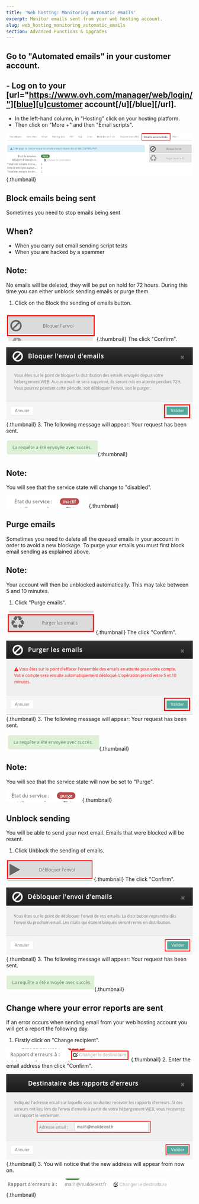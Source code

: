 ```yaml
---
title: 'Web hosting: Monitoring automatic emails'
excerpt: Monitor emails sent from your web hosting account.
slug: web_hosting_monitoring_automatic_emails
section: Advanced Functions & Upgrades
---
```



## Go to "Automated emails" in your customer account.

## - Log on to your [url="https://www.ovh.com/manager/web/login/"][blue][u]customer account[/u][/blue][/url].

- In the left-hand column, in "Hosting" click on your hosting platform.
- Then click on "More +" and then "Email scripts".



![](images/img_3110.jpg){.thumbnail}


## Block emails being sent
Sometimes you need to stop emails being sent

## When?

- When you carry out email sending script tests
- When you are hacked by a spammer



## Note:
No emails will be deleted, they will be put on hold for 72 hours. During this time you can either unblock sending emails or purge them.
1. Click on the Block the sending of emails button.

![](images/img_3111.jpg){.thumbnail}
The click "Confirm".

![](images/img_3112.jpg){.thumbnail}
3. The following message will appear: Your request has been sent.

![](images/img_3113.jpg){.thumbnail}

## Note:
You will see that the service state will change to "disabled".

![](images/img_3114.jpg){.thumbnail}


## Purge emails
Sometimes you need to delete all the queued emails in your account in order to avoid a new blockage. To purge your emails you must first block email sending as explained above.

## Note:
Your account will then be unblocked automatically. This may take between 5 and 10 minutes.
1. Click "Purge emails".

![](images/img_3115.jpg){.thumbnail}
The click "Confirm".

![](images/img_3116.jpg){.thumbnail}
3. The following message will appear: Your request has been sent.

![](images/img_3117.jpg){.thumbnail}

## Note:
You will see that the service state will now be set to "Purge".

![](images/img_3118.jpg){.thumbnail}


## Unblock sending
You will be able to send your next email. Emails that were blocked will be resent.
1. Click Unblock the sending of emails.

![](images/img_3122.jpg){.thumbnail}
The click "Confirm".

![](images/img_3123.jpg){.thumbnail}
3. The following message will appear: Your request has been sent.

![](images/img_3124.jpg){.thumbnail}


## Change where your error reports are sent
If an error occurs when sending email from your web hosting account you will get a report the following day.
1. Firstly click on "Change recipient".

![](images/img_3119.jpg){.thumbnail}
2. Enter the email address then click "Confirm".

![](images/img_3120.jpg){.thumbnail}
3. You will notice that the new address will appear from now on.

![](images/img_3121.jpg){.thumbnail}

